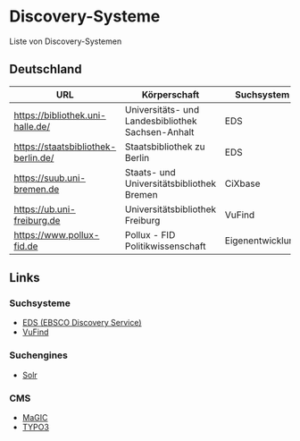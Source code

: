 # Discovery-Systeme

Liste von Discovery-Systemen

## Deutschland

| URL                                 | Körperschaft                                      | Suchsystem       | Suchengine | CMS              |
| ----------------------------------- | ------------------------------------------------- | ---------------- | ---------- | ---------------- |
| https://bibliothek.uni-halle.de/    | Universitäts- und Landesbibliothek Sachsen-Anhalt | EDS              | EDS        | MaGIC            |
| https://staatsbibliothek-berlin.de/ | Staatsbibliothek zu Berlin                        | EDS              | EDS        | TYPO3            |
| https://suub.uni-bremen.de          | Staats- und Universitätsbibliothek Bremen         | CiXbase          | CiXbase    | Eigenentwicklung |
| https://ub.uni-freiburg.de          | Universitätsbibliothek Freiburg                   | VuFind           | Solr       | TYPO3            |
| https://www.pollux-fid.de           | Pollux - FID Politikwissenschaft                  | Eigenentwicklung | Solr       | Eigenentwicklung |



## Links

### Suchsysteme
- [EDS (EBSCO Discovery Service)](https://www.ebsco.com/products/ebsco-discovery-service)
- [VuFind](https://vufind.org/)

### Suchengines
- [Solr](https://solr.apache.org/)

### CMS
- [MaGIC](https://www.magic.uni-halle.de/)
- [TYPO3](https://typo3.org/)

